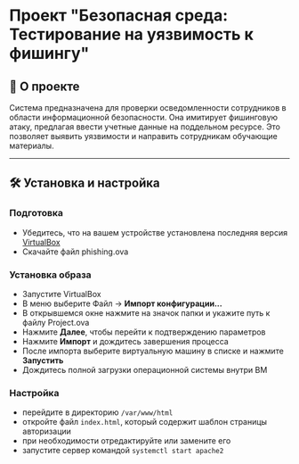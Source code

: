 # Проект "Безопасная среда: Тестирование на уязвимость к фишингу"

## 📖 О проекте
Система предназначена для проверки осведомленности сотрудников в области информационной безопасности. Она имитирует фишинговую атаку, предлагая ввести учетные данные на поддельном ресурсе. Это позволяет выявить уязвимости и направить сотрудникам обучающие материалы.

---

## 🛠️ Установка и настройка

### Подготовка
- Убедитесь, что на вашем устройстве установлена последняя версия [VirtualBox](https://www.virtualbox.org/)
-  Скачайте файл phishing.ova

### Установка образа
- Запустите VirtualBox
- В меню выберите Файл → **Импорт конфигурации...**
- В открывшемся окне нажмите на значок папки и укажите путь к файлу Project.ova
- Нажмите **Далее**, чтобы перейти к подтверждению параметров
- Нажмите **Импорт** и дождитесь завершения процесса
- После импорта выберите виртуальную машину в списке и нажмите **Запустить**
- Дождитесь полной загрузки операционной системы внутри ВМ


### Настройка
- перейдите в директорию ```/var/www/html```
- откройте файл ```index.html```, который содержит шаблон страницы авторизации
- при необходимости отредактируйте или замените его
- запустите сервер командой ```systemctl start apache2```

   
